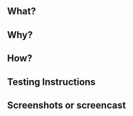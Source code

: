 <!-- Thanks for contributing to WP Feature Notifications! Please follow the Contributing Guidelines:
https://github.com/WordPress/wp-feature-notifications/wiki/Code-contributions -->

## What?
<!-- In a few words, what is the PR actually doing? -->

## Why?
<!-- Why is this PR necessary? What problem is it solving? Reference any existing previous issue(s) or PR(s), but please add a short summary here, too -->

## How?
<!-- How is your PR addressing the issue at hand? What are the implementation details? -->

## Testing Instructions
<!-- Please include step by step instructions on how to test this PR. -->
<!-- 1. Open a Post or Page. -->
<!-- 2. Insert a Heading Block. -->
<!-- 3. etc. -->

## Screenshots or screencast <!-- if applicable -->
